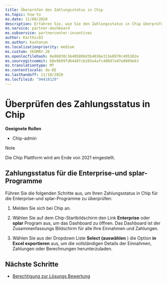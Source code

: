 ```yaml
---
title: Überprüfen des Zahlungsstatus in Chip
ms.topic: how-to
ms.date: 11/09/2020
description: Erfahren Sie, wie Sie den Zahlungsstatus in Chip überprüfen.
ms.service: partner-dashboard
ms.subservice: partnercenter-incentives
author: Karthic83
ms.author: kashanum
ms.localizationpriority: medium
ms.custom: SEOMAY.20
ms.openlocfilehash: 0e86030c16405808d3b4036e313e8970c495382e
ms.sourcegitcommit: b8e9609fd6448fcb265e4afc480d7a97e8009e63
ms.translationtype: MT
ms.contentlocale: de-DE
ms.lasthandoff: 11/10/2020
ms.locfileid: "94418129"
---
```

# <a name="check-payment-status-in-chip"></a>Überprüfen des Zahlungsstatus in Chip

**Geeignete Rollen**

- Chip-admin

>[!NOTE]
>Die Chip Plattform wird am Ende von 2021 eingestellt.

## <a name="payment-status-for-the-enterprise-and-splar-programs"></a>Zahlungsstatus für die Enterprise-und splar-Programme

Führen Sie die folgenden Schritte aus, um Ihren Zahlungsstatus in Chip für die Enterprise-und splar-Programme zu überprüfen:

1. Melden Sie sich bei Chip an.
 
1. Wählen Sie auf dem Chip-Startbildschirm den Link **Enterprise** oder **splar** Program aus, um das Dashboard zu öffnen. Das Dashboard ist der Zusammenfassungs Bildschirm für alle Ihre Einnahmen und Zahlungen.
 
1. Wählen Sie aus der Dropdown Liste **Select (auswählen** ) die Option **in Excel exportieren** aus, um die vollständigen Details der Einnahmen, Zahlungen oder Berechnungen herunterzuladen.

## <a name="next-steps"></a>Nächste Schritte

- [Berechtigung zur Lösungs Bewertung](chip-solution-assessment.md) 
